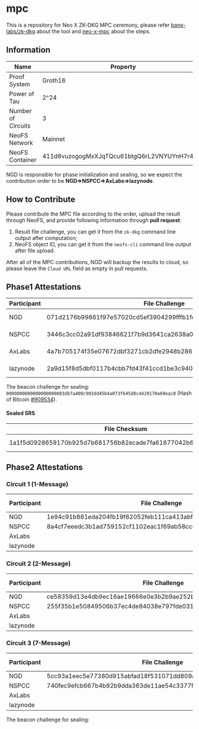 # mpc

This is a repository for Neo X ZK-DKG MPC ceremony, please refer [bane-labs/zk-dkg](https://github.com/bane-labs/zk-dkg) about the tool and [neo-x-mpc](https://github.com/bane-labs/zk-dkg/blob/main/neo-x-mpc.md) about the steps.

## Information

|Name              |Property                                    |
|------------------|--------------------------------------------|
|Proof System      |Groth16                                     |
|Power of Tau      |2^24                                        |
|Number of Circuits|3                                           |
|NeoFS Network     |Mainnet                                     |
|NeoFS Container   |411d8vuzogogMxXJqTQcu61btgQ6rL2VNYUYnH7r4kE3|

NGD is responsible for phase initialization and sealing, so we expect the contribution order to be **NGD=>NSPCC=>AxLabs=>lazynode**.

## How to Contribute

Please contribute the MPC file according to the order, upload the result through NeoFS, and provide following information through **pull request**:

1. Result file challenge, you can get it from the `zk-dkg` command line output after computation;
2. NeoFS object ID, you can get it from the `neofs-cli` command line output after file upload.

After all of the MPC contributions, NGD will backup the results to cloud, so please leave the `Cloud URL` field as empty in pull requests.

## Phase1 Attestations

|Participant|File Challenge                                                  |NeoFS Object ID                             |Cloud URL                                                        |
|-----------|----------------------------------------------------------------|--------------------------------------------|-----------------------------------------------------------------|
|NGD        |071d2176b99861f97e57020cd5ef3904299fffb1fdb8bf0994d9bbf5e36f60ad|4t51oBmnwu3UHpC35HAS3aoF2jcMtjmpL9df7vZR447r|https://zkstorage.blob.core.windows.net/zk-blob/Phase1_1_NGD     |
|NSPCC      |3446c3cc02a91df93846621f7b9d3641ca2638a0c959e2b5e03bc37823f27625|4QNXbGzU3ooJgpsR7EVawyKgtrQSDDw5BwdLYeND9gZT|https://zkstorage.blob.core.windows.net/zk-blob/Phase1_2_NSPCC   |
|AxLabs     |4a7b705174f35e07672dbf3271cb2dfe2948b2861df4b7e98fece41fe8c3f21e|CpbUnRe4qnxQZQH1SrKqCuCXo8aBis4HsuKDeN2ghB6w|https://zkstorage.blob.core.windows.net/zk-blob/Phase1_3_AxLabs  |
|lazynode   |2a9d15f8d5dbf0117b4cbb7fd43f41ccd1be3c9409e3d6f7da4964aa6447547c|8q5JMQ6x3ELp2XkLeqtGpGGHEiqgvRXL4a6AyHHvobi2|https://zkstorage.blob.core.windows.net/zk-blob/Phase1_4_lazynode|

The beacon challenge for sealing: `0000000000000000000083db7a400c903dd45b4a073f645d8c4420170a69eac8` (Hash of Bitcoin [#909534](https://btcscan.org/block/0000000000000000000083db7a400c903dd45b4a073f645d8c4420170a69eac8)).

#### Sealed SRS

|File Checksum                                                   |NeoFS Object ID                             |Cloud URL                                                         |
|----------------------------------------------------------------|--------------------------------------------|------------------------------------------------------------------|
|1a1f5d0928659170b925d7b681756b82ecade7fa61877042b69e6680a25c53ff|H9i8kUoujytHrsGBRpfWc91M1fE7KnptvFAVgx6nFRx9|https://zkstorage.blob.core.windows.net/zk-blob/Phase1_seal_result|

## Phase2 Attestations

### Circuit 1 (1-Message)

|Participant|File Challenge                                                  |NeoFS Object ID                             |Cloud URL|
|-----------|----------------------------------------------------------------|--------------------------------------------|---------|
|NGD        |1e94c91b881eda204fb19f62052feb111ca413abf4222fb4ae46b7af4badb557|9nZsqb8n3VsjzKWotU8J3gKivsjpBV9MKMdMdpczdZgR|         |
|NSPCC      |8a4cf7eeedc3b1ad759152cf1102eac1f69ab58cc0f782e1acbdd7b4023688a3|BS1gXCsnwnXH3C9K9MS9Y8RA3NmdXHnaPZNjQx3eQe2Y|         |
|AxLabs     |                                                                |                                            |         |
|lazynode   |                                                                |                                            |         |

### Circuit 2 (2-Message)

|Participant|File Challenge                                                  |NeoFS Object ID                             |Cloud URL|
|-----------|----------------------------------------------------------------|--------------------------------------------|---------|
|NGD        |ce58359d13e4db9ec16ae19666e0e3b2b9ae252bf695207bcb15349a50cf3f19|DHBCUUaCEoQnxu9VFSPoprfTLqhSKKe9yf2sjFgz8Kat|         |
|NSPCC      |255f35b1e50849506b37ec4de84038e797fde031c600b39f9a5737ba26edf89f|3Wu65swwiSKHZVPLRouDUC1atQ556uGcDiekwAa7vThE|         |
|AxLabs     |                                                                |                                            |         |
|lazynode   |                                                                |                                            |         |

### Circuit 3 (7-Message)

|Participant|File Challenge                                                  |NeoFS Object ID                             |Cloud URL|
|-----------|----------------------------------------------------------------|--------------------------------------------|---------|
|NGD        |5cc93a1eec5e77380d915abfad18f531071dd809acbf665bdb08b602f463e821|96x52Scb6iidhUJE1YMCMzCUUbzHqqxriqBmp8Jh2smV|         |
|NSPCC      |740fec9efcb667b4b92b9dda363de11ae54c3377f5b64dd08e05247eaedf22e5|6b4HEzEibnHyhEKGPSswq64xi584dhofEpQEmZBmaphJ|         |
|AxLabs     |                                                                |                                            |         |
|lazynode   |                                                                |                                            |         |

The beacon challenge for sealing: 
